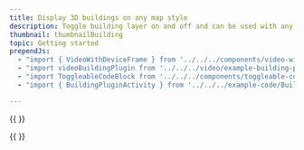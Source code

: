 ```yaml
---
title: Display 3D buildings on any map style
description: Toggle building layer on and off and can be used with any style.
thumbnail: thumbnailBuilding
topic: Getting started
prependJs:
  - "import { VideoWithDeviceFrame } from '../../../components/video-with-device-frame'"
  - "import videoBuildingPlugin from '../../../video/example-building-plugin.mp4'"
  - "import ToggleableCodeBlock from '../../../components/toggleable-code-block'"
  - "import { BuildingPluginActivity } from '../../../example-code/BuildingPluginActivity.js'"

---
```


{{
  <VideoWithDeviceFrame 
    videoFile={videoBuildingPlugin}
    rotation="horizontal"
    device="pixel-2"
  />
}}


<!-- Any notes about this example would go here.  -->

{{
  <ToggleableCodeBlock 
    codeSnippet={BuildingPluginActivity}
  />
}}
